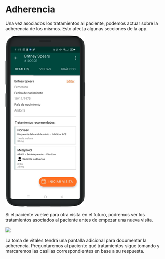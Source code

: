 # Adherencia

Una vez asociados los tratamientos al paciente, podemos actuar sobre la adherencia de los mismos. Esto afecta algunas secciones de la app.

<img src="../assets/treatment-patient.png" width="50%">

Si el paciente vuelve para otra visita en el futuro, podremos ver los tratamientos asociados al paciente antes de empezar una nueva visita.

<img src="../assets/treatment-adherence.png" width="50%">

La toma de vitales tendrá una pantalla adicional para documentar la adherencia. Preguntaremos al paciente qué tratamientos sigue tomando y marcaremos las casillas correspondientes en base a su respuesta.

